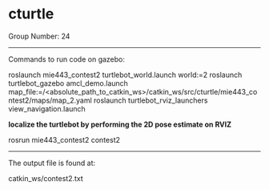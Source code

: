 # cturtle

Group Number: 24

---
Commands to run code on gazebo:

roslaunch mie443_contest2 turtlebot_world.launch world:=2
roslaunch turtlebot_gazebo amcl_demo.launch map_file:=/<absolute_path_to_catkin_ws>/catkin_ws/src/cturtle/mie443_contest2/maps/map_2.yaml
roslaunch turtlebot_rviz_launchers view_navigation.launch  

**localize the turtlebot by performing the 2D pose estimate on RVIZ**

rosrun mie443_contest2 contest2

---
The output file is found at:

catkin_ws/contest2.txt                                                                 
	